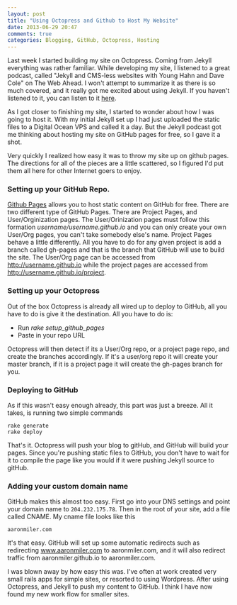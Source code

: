 ```yaml
---
layout: post
title: "Using Octopress and Github to Host My Website"
date: 2013-06-29 20:47
comments: true
categories: Blogging, GitHub, Octopress, Hosting
---
```


Last week I started building my site on Octopress. Coming from Jekyll everything was rather familiar. While developing my site, I listened to a great podcast, called "Jekyll and CMS-less websites with Young Hahn and Dave Cole" on The Web Ahead. I won't attempt to summarize it as there is so much covered, and it really got me excited about using Jekyll. If you haven't listened to it, you can listen to it [here](http://5by5.tv/webahead/54). 

<!-- more --> As I got closer to finishing my site, I started to wonder about how I was going to host it. With my initial Jekyll set up I had just uploaded the static files to a Digital Ocean VPS and called it a day. But the Jekyll podcast got me thinking about hosting my site on GitHub pages for free, so I gave it a shot. 

Very quickly I realized how easy it was to throw my site up on github pages. The directions for all of the pieces are a little scattered, so I figured I'd put them all here for other Internet goers to enjoy.

### Setting up your GitHub Repo.

[Github Pages](http://pages.github.com/) allows you to host static content on GitHub for free. There are two different type of GitHub Pages. There are Project Pages, and User/Orginization pages. The User/Orinization pages must follow this formation _username/username.github.io_ and you can only create your own User/Org pages, you can't take somebody else's name. Project Pages behave a little differently. All you have to do for any given project is add a branch called gh-pages and that is the branch that GitHub will use to build the site. The User/Org page can be accessed from http://username.github.io while the project pages are accessed from http://username.github.io/project. 

### Setting up your Octopress

Out of the box Octopress is already all wired up to deploy to GitHub, all you have to do is give it the destination. All you have to do is:

  - Run _rake setup_github_pages_
  - Paste in your repo URL

Octopress will then detect if its a User/Org repo, or a project page repo, and create the branches accordingly. If it's a user/org repo it will create your master branch, if it is a project page it will create the gh-pages branch for you.

### Deploying to GitHub

As if this wasn't easy enough already, this part was just a breeze. All it takes, is running two simple commands

```
rake generate
rake deploy
```

That's it. Octopress will push your blog to gitHub, and GitHub will build your pages. Since you're pushing static files to GitHub, you don't have to wait for it to compile the page like you would if it were pushing Jekyll source to gitHub. 

### Adding your custom domain name

GitHub makes this almost too easy. First go into your DNS settings and point your domain name to ```204.232.175.78```. Then in the root of your site, add a file called CNAME. My cname file looks like this
```
aaronmiler.com
```

It's that easy. GitHub will set up some automatic redirects such as redirecting www.aaronmiler.com to aaronmiler.com, and it will also redirect traffic from aaronmiler.github.io to aaronmiler.com.

I was blown away by how easy this was. I've often at work created very small rails apps for simple sites, or resorted to using Wordpress. After using Octopress, and Jekyll to push my content to GitHub. I think I have now found my new work flow for smaller sites. 